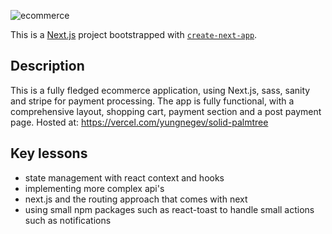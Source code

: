 ![ecommerce](https://user-images.githubusercontent.com/49004789/213071336-0c25d6da-1946-4d55-bb20-1fd77bcdf434.png)

This is a [Next.js](https://nextjs.org/) project bootstrapped with [`create-next-app`](https://github.com/vercel/next.js/tree/canary/packages/create-next-app).

## Description 

This is a fully fledged ecommerce application, using Next.js, sass, sanity and stripe for payment processing. The app is fully functional, with a comprehensive layout, shopping cart, payment section and a post payment page. Hosted at: https://vercel.com/yungnegev/solid-palmtree

## Key lessons

- state management with react context and hooks
- implementing more complex api's 
- next.js and the routing approach that comes with next
- using small npm packages such as react-toast to handle small actions such as notifications
